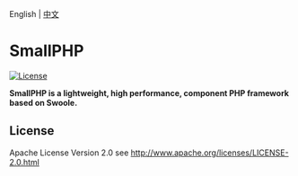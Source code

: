 English | [中文](./README-CN.md)

SmallPHP
=======
[![License](https://img.shields.io/badge/license-apache2-blue.svg)](LICENSE)

**SmallPHP is a lightweight, high performance, component PHP framework based on Swoole.**



## License

Apache License Version 2.0 see http://www.apache.org/licenses/LICENSE-2.0.html
